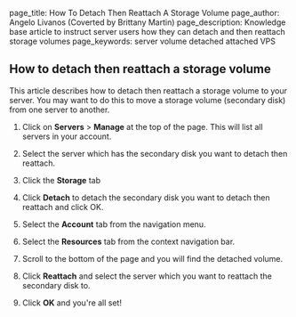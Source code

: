 page_title:       How To Detach Then Reattach A Storage Volume
page_author:      Angelo Livanos (Coverted by Brittany Martin)
page_description: Knowledge base article to instruct server users how they can detach and then reattach storage volumes
page_keywords:    server volume detached attached VPS 

## How to detach then reattach a storage volume

This article describes how to detach then reattach a storage volume to your server. You may want to do this to move a storage volume (secondary disk) from one server to another. 

1. Click on __Servers__ > __Manage__ at the top of the page. This will list all servers in your account.

2. Select the server which has the secondary disk you want to detach then reattach.

3. Click the __Storage__ tab

4. Click __Detach__ to detach the secondary disk you want to detach then reattach and click OK.

5. Select the __Account__ tab from the navigation menu.

6. Select the __Resources__ tab from the context navigation bar.

7. Scroll to the bottom of the page and you will find the detached volume.

8. Click __Reattach__ and select the server which you want to reattach the secondary disk to. 

9. Click __OK__ and you're all set!
